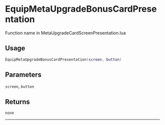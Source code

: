 # EquipMetaUpgradeBonusCardPresentation
Function name in MetaUpgradeCardScreenPresentation.lua
## Usage
```lua
EquipMetaUpgradeBonusCardPresentation(screen, button)
```
## Parameters
`screen`, `button`
## Returns
`none`

---